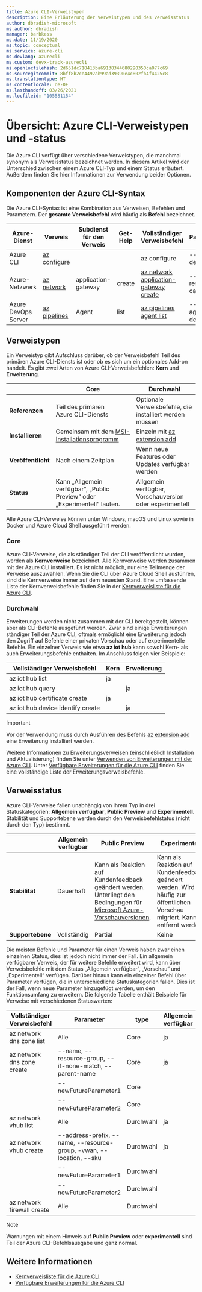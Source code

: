 ```yaml
---
title: Azure CLI-Verweistypen
description: Eine Erläuterung der Verweistypen und des Verweisstatus
author: dbradish-microsoft
ms.author: dbradish
manager: barbkess
ms.date: 11/19/2020
ms.topic: conceptual
ms.service: azure-cli
ms.devlang: azurecli
ms.custom: devx-track-azurecli
ms.openlocfilehash: 2d651dc718413ba69138344680290350ca077c69
ms.sourcegitcommit: 8bff8b2ce4492ab99ad39390e4c802fb4f4425c8
ms.translationtype: HT
ms.contentlocale: de-DE
ms.lasthandoff: 03/26/2021
ms.locfileid: "105581154"
---
```

# <a name="overview-azure-cli-reference-types-and-status"></a>Übersicht: Azure CLI-Verweistypen und -status

Die Azure CLI verfügt über verschiedene Verweistypen, die manchmal synonym als Verweisstatus bezeichnet werden.  In diesem Artikel wird der Unterschied zwischen einem Azure CLI-Typ und einem Status erläutert. Außerdem finden Sie hier Informationen zur Verwendung beider Optionen.

## <a name="azure-cli-syntax-components"></a>Komponenten der Azure CLI-Syntax

Die Azure CLI-Syntax ist eine Kombination aus Verweisen, Befehlen und Parametern.  Der **gesamte Verweisbefehl** wird häufig als **Befehl** bezeichnet.

| Azure-Dienst | Verweis | Subdienst für den Verweis | Get-Help | Vollständiger Verweisbefehl | Parameterbeispiele
|-|-|-|-|-|-|
| Azure CLI | [az configure](/cli/azure/reference-index#az_configure) | | | az configure | --defaults, --list-default, --scope
| Azure-Netzwerk | [az network](/cli/azure/network) | application-gateway | create | [az network application-gateway create](/cli/azure/network/application-gateway#az_network_application_gateway_create) | --name, --resource-group, --capacity
| Azure DevOps Server | [az pipelines](/cli/azure/pipelines) | Agent | list | [az pipelines agent list](/cli/azure/pipelines/agent) | --pool-id, --agent-name, --demands

## <a name="reference-types"></a>Verweistypen

Ein Verweistyp gibt Aufschluss darüber, ob der Verweisbefehl Teil des primären Azure CLI-Diensts ist oder ob es sich um ein optionales Add-on handelt.  Es gibt zwei Arten von Azure CLI-Verweisbefehlen: **Kern** und **Erweiterung**.

|         | Core  | Durchwahl
|-|-|-|
| **Referenzen** | Teil des primären Azure CLI-Diensts | Optionale Verweisbefehle, die installiert werden müssen
| **Installieren** | Gemeinsam mit dem [MSI-Installationsprogramm]() | Einzeln mit [az extension add]()|
| **Veröffentlicht** | Nach einem Zeitplan | Wenn neue Features oder Updates verfügbar werden
| **Status** | Kann „Allgemein verfügbar“, „Public Preview“ oder „Experimentell“ lauten. | Allgemein verfügbar, Vorschauversion oder experimentell

Alle Azure CLI-Verweise können unter Windows, macOS und Linux sowie in Docker und Azure Cloud Shell ausgeführt werden.

### <a name="core"></a>Core

Azure CLI-Verweise, die als ständiger Teil der CLI veröffentlicht wurden, werden als **Kernverweise** bezeichnet.  Alle Kernverweise werden zusammen mit der Azure CLI installiert. Es ist nicht möglich, nur eine Teilmenge der Verweise auszuwählen.  Wenn Sie die CLI über Azure Cloud Shell ausführen, sind die Kernverweise immer auf dem neuesten Stand.  Eine umfassende Liste der Kernverweisbefehle finden Sie in der [Kernverweisliste für die Azure CLI](/cli/azure/reference-index).

### <a name="extension"></a>Durchwahl

Erweiterungen werden nicht zusammen mit der CLI bereitgestellt, können aber als CLI-Befehle ausgeführt werden.  Zwar sind einige Erweiterungen ständiger Teil der Azure CLI, oftmals ermöglicht eine Erweiterung jedoch den Zugriff auf Befehle einer privaten Vorschau oder auf experimentelle Befehle.  Ein einzelner Verweis wie etwa **az iot hub** kann sowohl Kern- als auch Erweiterungsbefehle enthalten.  Im Anschluss folgen vier Beispiele:

| Vollständiger Verweisbefehl | Kern | Erweiterung
|-|-|-|
| az iot hub list | ja |
| az iot hub query | | ja
| az iot hub certificate create | ja |
| az iot hub device identify create | | ja

> [!IMPORTANT]
> Vor der Verwendung muss durch Ausführen des Befehls [az extension add](/cli/azure/extension#az_extension_add) eine Erweiterung installiert werden.

Weitere Informationen zu Erweiterungsverweisen (einschließlich Installation und Aktualisierung) finden Sie unter [Verwenden von Erweiterungen mit der Azure CLI](azure-cli-extensions-overview.md).  Unter [Verfügbare Erweiterungen für die Azure CLI](azure-cli-extensions-list.md) finden Sie eine vollständige Liste der Erweiterungsverweisbefehle.

## <a name="reference-status"></a>Verweisstatus

Azure CLI-Verweise fallen unabhängig von ihrem Typ in drei Statuskategorien: **Allgemein verfügbar**, **Public Preview** und **Experimentell**.  Stabilität und Supportebene werden durch den Verweisbefehlstatus (nicht durch den Typ) bestimmt.

| | Allgemein verfügbar  | Public Preview | Experimentell
|-|-|-|-|
| **Stabilität** | Dauerhaft | Kann als Reaktion auf Kundenfeedback geändert werden.  Unterliegt den Bedingungen für [Microsoft Azure-Vorschauversionen](https://azure.microsoft.com/support/legal/preview-supplemental-terms/). | Kann als Reaktion auf Kundenfeedback geändert werden.  Wird häufig zur öffentlichen Vorschau migriert.  Kann entfernt werden.
| **Supportebene** | Vollständig | Partial | Keine

Die meisten Befehle und Parameter für einen Verweis haben zwar einen einzelnen Status, dies ist jedoch nicht immer der Fall.  Ein allgemein verfügbarer Verweis, der für weitere Befehle erweitert wird, kann über Verweisbefehle mit dem Status „Allgemein verfügbar“, „Vorschau“ und „Experimentell“ verfügen. Darüber hinaus kann ein einzelner Befehl über Parameter verfügen, die in unterschiedliche Statuskategorien fallen. Dies ist der Fall, wenn neue Parameter hinzugefügt werden, um den Funktionsumfang zu erweitern.  Die folgende Tabelle enthält Beispiele für Verweise mit verschiedenen Statuswerten:

| Vollständiger Verweisbefehl | Parameter | type | Allgemein verfügbar | Public Preview | Experimentell
|-|-|-|-|-|-|
| az network dns zone list | Alle | Core | ja |
| az network dns zone create | --name, --resource-group, --if-none-match, --parent-name | Core | ja |
|  | --newFutureParameter1 | Core | | ja
|  | --newFutureParameter2 | Core | | | ja
| az network vhub list | Alle |Durchwahl | ja
| az network vhub create | --address-prefix, --name, --resource-group, -vwan, --location, --sku |Durchwahl | ja
|  | --newFutureParameter1 |Durchwahl | | ja
|  | --newFutureParameter2|Durchwahl | | | ja
| az network firewall create | Alle | Durchwahl | | | ja

> [!NOTE]
> Warnungen mit einem Hinweis auf **Public Preview** oder **experimentell** sind Teil der Azure CLI-Befehlsausgabe und ganz normal.

## <a name="see-also"></a>Weitere Informationen

- [Kernverweisliste für die Azure CLI](/cli/azure/reference-index)
- [Verfügbare Erweiterungen für die Azure CLI](azure-cli-extensions-list.md)
